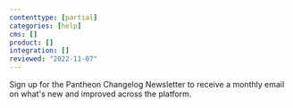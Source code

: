 ```yaml
---
contenttype: [partial]
categories: [help]
cms: []
product: []
integration: []
reviewed: "2022-11-07"
---
```


<Callout title="Subscribe Now" link="https://learn.pantheon.io/Changelog-Opt-In.html">

Sign up for the Pantheon Changelog Newsletter to receive a monthly email on what's new and improved across the platform.

</Callout>
